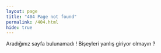 ```yaml
---
layout: page
title: "404 Page not found"
permalink: /404.html
hide: true
---
```


Aradığınız sayfa bulunamadı ! Bişeyleri yanlış giriyor olmayın ?
